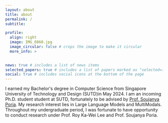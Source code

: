 ```yaml
---
layout: about
title: about
permalink: /
subtitle: 

profile:
  align: right
  image: IMG_0860.jpg
  image_circular: false # crops the image to make it circular
  more_info: >
    

news: true # includes a list of news items
selected_papers: true # includes a list of papers marked as "selected={true}"
social: true # includes social icons at the bottom of the page
---
```


I earned my Bachelor's degree in Computer Science from Singapore University of Technology and Design (SUTD)in May 2024. I am an incoming Ph.D. student student at SUTD, fortunately to be advised by [Prof. Soujanya Poria](https://scholar.google.com/citations?user=oS6gRc4AAAAJ&hl=en). My research interest lies in Large Language Models and MultiModals. Throughout my undergraduate period, I was fortunate to have opportunity to conduct research under Prof. Roy Ka-Wei Lee and Prof. Soujanya Poria.


